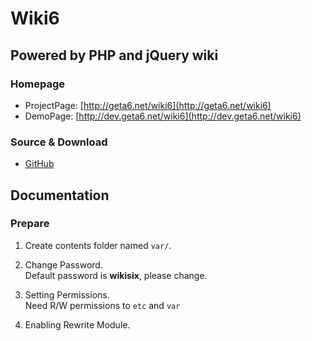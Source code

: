 Wiki6
=====

Powered by PHP and jQuery wiki
------------------------------

### Homepage

* ProjectPage: [http://geta6.net/wiki6](http://geta6.net/wiki6)
* DemoPage: [http://dev.geta6.net/wiki6](http://dev.geta6.net/wiki6)

### Source & Download

* [GitHub](https://github.com/geta6/wiki6)

Documentation
-------------

### Prepare

1.	Create contents folder named `var/`.  

1.	Change Password.  
	Default password is **wikisix**, please change.  

2.	Setting Permissions.  
	Need R/W permissions to `etc` and `var`  

3.	Enabling Rewrite Module.  

